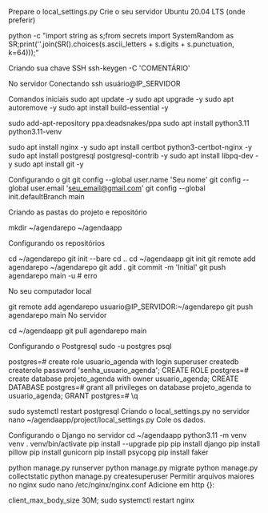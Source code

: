 Prepare o local_settings.py
Crie o seu servidor Ubuntu 20.04 LTS (onde preferir)

python -c "import string as s;from secrets import SystemRandom as SR;print(''.join(SR().choices(s.ascii_letters + s.digits + s.punctuation, k=64)));"

Criando sua chave SSH
ssh-keygen -C 'COMENTÁRIO'

No servidor
Conectando
ssh usuário@IP_SERVIDOR

Comandos iniciais
sudo apt update -y
sudo apt upgrade -y
sudo apt autoremove -y
sudo apt install build-essential -y

sudo add-apt-repository ppa:deadsnakes/ppa
sudo apt install python3.11 python3.11-venv

sudo apt install nginx -y
sudo apt install certbot python3-certbot-nginx -y
sudo apt install postgresql postgresql-contrib -y
sudo apt install libpq-dev -y
sudo apt install git -y


Configurando o git
git config --global user.name 'Seu nome'
git config --global user.email 'seu_email@gmail.com'
git config --global init.defaultBranch main

Criando as pastas do projeto e repositório

mkdir ~/agendarepo ~/agendaapp

Configurando os repositórios

cd ~/agendarepo
git init --bare
cd ..
cd ~/agendaapp
git init
git remote add agendarepo ~/agendarepo
git add .
git commit -m 'Initial'
git push agendarepo main -u # erro

No seu computador local

git remote add agendarepo usuario@IP_SERVIDOR:~/agendarepo
git push agendarepo main
No servidor

cd ~/agendaapp
git pull agendarepo main

Configurando o Postgresql
sudo -u postgres psql

postgres=# create role usuario_agenda with login superuser createdb createrole password 'senha_usuario_agenda';
CREATE ROLE
postgres=# create database projeto_agenda with owner usuario_agenda;
CREATE DATABASE
postgres=# grant all privileges on database projeto_agenda to usuario_agenda;
GRANT
postgres=# \q

sudo systemctl restart postgresql
Criando o local_settings.py no servidor
nano ~/agendaapp/project/local_settings.py
Cole os dados.

Configurando o Django no servidor
cd ~/agendaapp
python3.11 -m venv venv
. venv/bin/activate
pip install --upgrade pip
pip install django
pip install pillow
pip install gunicorn
pip install psycopg
pip install faker

python manage.py runserver
python manage.py migrate
python manage.py collectstatic
python manage.py createsuperuser
Permitir arquivos maiores no nginx
sudo nano /etc/nginx/nginx.conf
Adicione em http {}:

client_max_body_size 30M;
sudo systemctl restart nginx